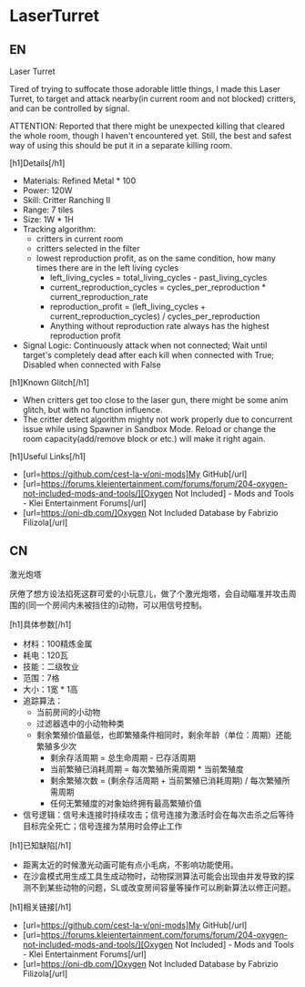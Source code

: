 # LaserTurret

## EN

Laser Turret

Tired of trying to suffocate those adorable little things, I made this Laser Turret, to target and attack nearby(in
current room and not blocked) critters, and can be controlled by signal.

ATTENTION: Reported that there might be unexpected killing that cleared the whole room, though I haven't encountered
yet. Still, the best and safest way of using this should be put it in a separate killing room.

[h1]Details[/h1]

* Materials: Refined Metal * 100
* Power: 120W
* Skill: Critter Ranching II
* Range: 7 tiles
* Size: 1W * 1H
* Tracking algorithm: 
    * critters in current room
    * critters selected in the filter
    * lowest reproduction profit, as on the same condition, how many times there are in the left living cycles
        * left_living_cycles = total_living_cycles - past_living_cycles
        * current_reproduction_cycles = cycles_per_reproduction * current_reproduction_rate
        * reproduction_profit = (left_living_cycles + current_reproduction_cycles) / cycles_per_reproduction
        * Anything without reproduction rate always has the highest reproduction profit
* Signal Logic: Continuously attack when not connected; Wait until target's completely dead after each kill when
  connected with True; Disabled when connected with False

[h1]Known Glitch[/h1]

* When critters get too close to the laser gun, there might be some anim glitch, but with no function influence.
* The critter detect algorithm mighty not work properly due to concurrent issue while using Spawner in Sandbox Mode.
  Reload or change the room capacity(add/remove block or etc.) will make it right again.

[h1]Useful Links[/h1]

* [url=https://github.com/cest-la-v/oni-mods]My GitHub[/url]
* [url=https://forums.kleientertainment.com/forums/forum/204-oxygen-not-included-mods-and-tools/][Oxygen Not Included] -
  Mods and Tools - Klei Entertainment Forums[/url]
* [url=https://oni-db.com/]Oxygen Not Included Database by Fabrizio Filizola[/url]

## CN

激光炮塔

厌倦了想方设法掐死这群可爱的小玩意儿，做了个激光炮塔，会自动瞄准并攻击周围的(同一个房间内未被挡住的)动物，可以用信号控制。

[h1]具体参数[/h1]

* 材料：100精炼金属
* 耗电：120瓦
* 技能：二级牧业
* 范围：7格
* 大小：1宽 * 1高
* 追踪算法：
    * 当前房间的小动物
    * 过滤器选中的小动物种类
    * 剩余繁殖价值最低，也即繁殖条件相同时，剩余年龄（单位：周期）还能繁殖多少次
        * 剩余存活周期 = 总生命周期 - 已存活周期
        * 当前繁殖已消耗周期 = 每次繁殖所需周期 * 当前繁殖度
        * 剩余繁殖次数 = (剩余存活周期 + 当前繁殖已消耗周期) / 每次繁殖所需周期
        * 任何无繁殖度的对象始终拥有最高繁殖价值
* 信号逻辑：信号未连接时持续攻击；信号连接为激活时会在每次击杀之后等待目标完全死亡；信号连接为禁用时会停止工作

[h1]已知缺陷[/h1]

* 距离太近的时候激光动画可能有点小毛病，不影响功能使用。
* 在沙盒模式用生成工具生成动物时，动物探测算法可能会出现由并发导致的探测不到某些动物的问题，SL或改变房间容量等操作可以刷新算法以修正问题。

[h1]相关链接[/h1]

* [url=https://github.com/cest-la-v/oni-mods]My GitHub[/url]
* [url=https://forums.kleientertainment.com/forums/forum/204-oxygen-not-included-mods-and-tools/][Oxygen Not Included] -
  Mods and Tools - Klei Entertainment Forums[/url]
* [url=https://oni-db.com/]Oxygen Not Included Database by Fabrizio Filizola[/url]